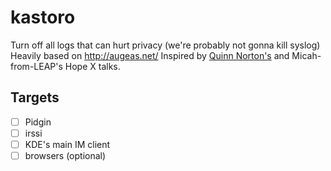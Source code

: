 kastoro
=======

Turn off all logs that can hurt privacy (we're probably not gonna kill syslog)
Heavily based on http://augeas.net/
Inspired by [Quinn Norton's](https://twitter.com/quinnnorton) and Micah-from-LEAP's Hope X talks.

Targets
-------

- [ ] Pidgin
- [ ] irssi
- [ ] KDE's main IM client
- [ ] browsers (optional)